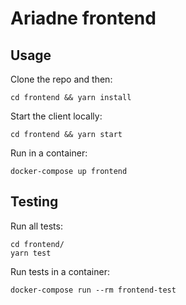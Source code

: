 # Ariadne frontend

## Usage

Clone the repo and then:

```
cd frontend && yarn install
```

Start the client locally:

```
cd frontend && yarn start
```

Run in a container:

```
docker-compose up frontend
```

## Testing

Run all tests:

```
cd frontend/
yarn test
```

Run tests in a container:

```
docker-compose run --rm frontend-test
```
